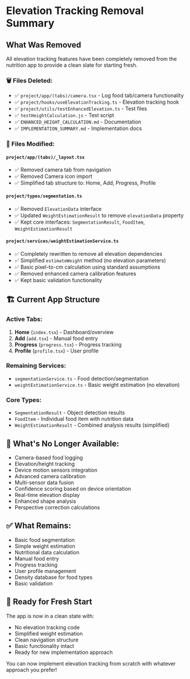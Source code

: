 # Elevation Tracking Removal Summary

## What Was Removed

All elevation tracking features have been completely removed from the nutrition app to provide a clean slate for starting fresh.

### 🗑️ Files Deleted:

- ✅ `project/app/(tabs)/camera.tsx` - Log food tab/camera functionality
- ✅ `project/hooks/useElevationTracking.ts` - Elevation tracking hook
- ✅ `project/utils/testEnhancedElevation.ts` - Test files
- ✅ `testHeightCalculation.js` - Test script
- ✅ `ENHANCED_HEIGHT_CALCULATION.md` - Documentation
- ✅ `IMPLEMENTATION_SUMMARY.md` - Implementation docs

### 📝 Files Modified:

#### `project/app/(tabs)/_layout.tsx`

- ✅ Removed camera tab from navigation
- ✅ Removed Camera icon import
- ✅ Simplified tab structure to: Home, Add, Progress, Profile

#### `project/types/segmentation.ts`

- ✅ Removed `ElevationData` interface
- ✅ Updated `WeightEstimationResult` to remove `elevationData` property
- ✅ Kept core interfaces: `SegmentationResult`, `FoodItem`, `WeightEstimationResult`

#### `project/services/weightEstimationService.ts`

- ✅ Completely rewritten to remove all elevation dependencies
- ✅ Simplified `estimateWeight` method (no elevation parameters)
- ✅ Basic pixel-to-cm calculation using standard assumptions
- ✅ Removed enhanced camera calibration features
- ✅ Kept basic validation functionality

## 🏗️ Current App Structure

### Active Tabs:

1. **Home** (`index.tsx`) - Dashboard/overview
2. **Add** (`add.tsx`) - Manual food entry
3. **Progress** (`progress.tsx`) - Progress tracking
4. **Profile** (`profile.tsx`) - User profile

### Remaining Services:

- `segmentationService.ts` - Food detection/segmentation
- `weightEstimationService.ts` - Basic weight estimation (no elevation)

### Core Types:

- `SegmentationResult` - Object detection results
- `FoodItem` - Individual food item with nutrition data
- `WeightEstimationResult` - Combined analysis results (simplified)

## 🚫 What's No Longer Available:

- Camera-based food logging
- Elevation/height tracking
- Device motion sensors integration
- Advanced camera calibration
- Multi-sensor data fusion
- Confidence scoring based on device orientation
- Real-time elevation display
- Enhanced shape analysis
- Perspective correction calculations

## ✅ What Remains:

- Basic food segmentation
- Simple weight estimation
- Nutritional data calculation
- Manual food entry
- Progress tracking
- User profile management
- Density database for food types
- Basic validation

## 🎯 Ready for Fresh Start

The app is now in a clean state with:

- No elevation tracking code
- Simplified weight estimation
- Clean navigation structure
- Basic functionality intact
- Ready for new implementation approach

You can now implement elevation tracking from scratch with whatever approach you prefer!
